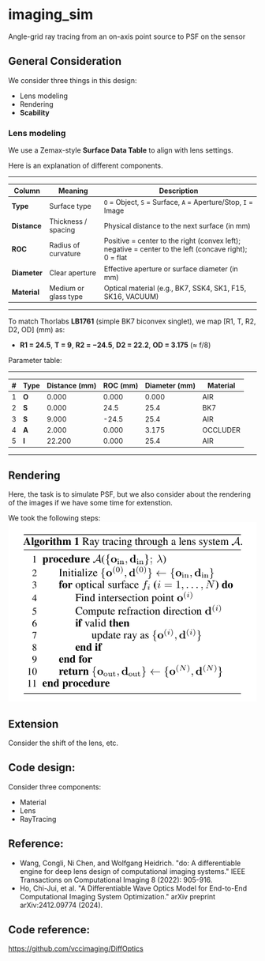 # imaging_sim
Angle-grid ray tracing from an on-axis point source to PSF on the sensor
## General Consideration
We consider three things in this design: 
- Lens modeling
- Rendering
- **Scability**
### Lens modeling
We use a Zemax-style **Surface Data Table** to align with lens settings.

Here is an explanation of different components.

---
| Column       | Meaning              | Description                                                                                           |
| ------------ | -------------------- | ----------------------------------------------------------------------------------------------------- |
| **Type**     | Surface type         | `O` = Object, `S` = Surface, `A` = Aperture/Stop, `I` = Image                                         |
| **Distance** | Thickness / spacing  | Physical distance to the next surface (in mm)                                                         |
| **ROC**      | Radius of curvature  | Positive = center to the right (convex left); negative = center to the left (concave right); 0 = flat |
| **Diameter** | Clear aperture       | Effective aperture or surface diameter (in mm)                                                        |
| **Material** | Medium or glass type | Optical material (e.g., BK7, SSK4, SK1, F15, SK16, VACUUM)                                                 |
---

To match Thorlabs **LB1761** (simple BK7 biconvex singlet), we map \[R1, T, R2, D2, OD\] (mm) as:

- **R1 = 24.5**, **T = 9**, **R2 = −24.5**, **D2 = 22.2**, **OD = 3.175** (≈ f/8)

Parameter table:


---
| # | Type  | Distance (mm) | ROC (mm) | Diameter (mm) | Material |
| - | ----- | ------------- | -------- | ------------- | -------- |
| 1 | **O** | 0.000         | 0.000    | 0.000         | AIR      |
| 2 | **S** | 0.000         | 24.5     | 25.4          | BK7    |
| 3 | **S** | 9.000         | -24.5    | 25.4          | AIR      |
| 4 | **A** | 2.000         | 0.000    | 3.175         | OCCLUDER |
| 5 | **I** | 22.200        | 0.000    | 25.4          | AIR      |
---

## Rendering
Here, the task is to simulate PSF, but we also consider about the rendering of the images if we have some time for extenstion.

We took the following steps:
![](./doc/imgs/ray_tracing.png)


## Extension
Consider the shift of the lens, etc.

## Code design:
Consider three components:
- Material
- Lens
- RayTracing
## Reference:
- Wang, Congli, Ni Chen, and Wolfgang Heidrich. "do: A differentiable engine for deep lens design of computational imaging systems." IEEE Transactions on Computational Imaging 8 (2022): 905-916.
- Ho, Chi-Jui, et al. "A Differentiable Wave Optics Model for End-to-End Computational Imaging System Optimization." arXiv preprint arXiv:2412.09774 (2024).
## Code reference:
https://github.com/vccimaging/DiffOptics



